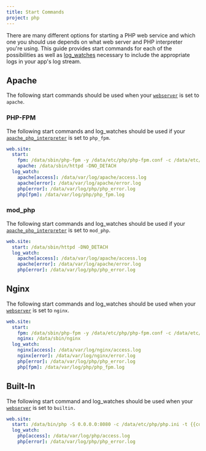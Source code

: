 ```yaml
---
title: Start Commands
project: php
---
```


There are many different options for starting a PHP web service and which one you should use depends on what web server and PHP interpreter you're using. This guide provides start commands for each of the possibilities as well as [log_watches](https://docs.nanobox.io/app-config/app-logs/) necessary to include the appropriate logs in your app's log stream.

## Apache
The following start commands should be used when your [`webserver`](../web-server-settings/#webserver) is set to `apache`.

### PHP-FPM
The following start commands and log\_watches should be used if your [`apache_php_interpreter`](../web-server-settings/apache/#apache_php_interpreter) is set to `php_fpm`.

```yaml
web.site:
  start:
    fpm: /data/sbin/php-fpm -y /data/etc/php/php-fpm.conf -c /data/etc/php/php.ini
    apache: /data/sbin/httpd -DNO_DETACH
  log_watch:
    apache[access]: /data/var/log/apache/access.log
    apache[error]: /data/var/log/apache/error.log
    php[error]: /data/var/log/php/php_error.log
    php[fpm]: /data/var/log/php/php_fpm.log
```

### mod_php
The following start commands and log\_watches should be used if your [`apache_php_interpreter`](../web-server-settings/apache/#apache_php_interpreter) is set to `mod_php`.

```yaml
web.site:
  start: /data/sbin/httpd -DNO_DETACH
  log_watch:
    apache[access]: /data/var/log/apache/access.log
    apache[error]: /data/var/log/apache/error.log
    php[error]: /data/var/log/php/php_error.log
```

## Nginx
The following start commands and log\_watches should be used when your [`webserver`](../web-server-settings/#webserver) is set to `nginx`.

```yaml
web.site:
  start:
    fpm: /data/sbin/php-fpm -y /data/etc/php/php-fpm.conf -c /data/etc/php/php.ini
    nginx: /data/sbin/nginx
  log_watch:
    nginx[access]: /data/var/log/nginx/access.log
    nginx[error]: /data/var/log/nginx/error.log
    php[error]: /data/var/log/php/php_error.log
    php[fpm]: /data/var/log/php/php_fpm.log
```

## Built-In
The following start command and log\_watches should be used when your [`webserver`](../web-server-settings/#webserver) is set to `builtin.`

```yaml
web.site:
  start: /data/bin/php -S 0.0.0.0:8080 -c /data/etc/php/php.ini -t {{code_dir}}{{document_root}}/
  log_watch:
    php[access]: /data/var/log/php/access.log
    php[error]: /data/var/log/php/php_error.log
```
